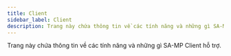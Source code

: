 ```yaml
---
title: Client
sidebar_label: Client
description: Trang này chứa thông tin về các tính năng và những gì SA-MP Client hỗ trợ.
---
```


Trang này chứa thông tin về các tính năng và những gì SA-MP Client hỗ trợ.
